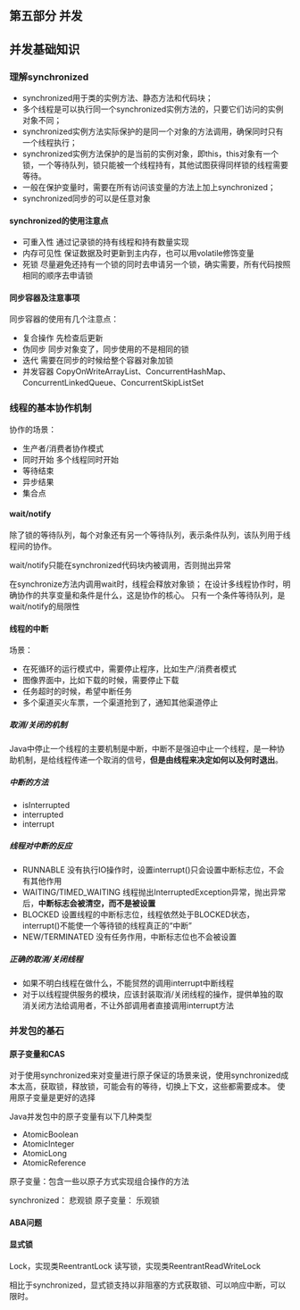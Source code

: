 ## 第五部分 并发

## 并发基础知识
### 理解synchronized
* synchronized用于类的实例方法、静态方法和代码块；
* 多个线程是可以执行同一个synchronized实例方法的，只要它们访问的实例对象不同；
* synchronized实例方法实际保护的是同一个对象的方法调用，确保同时只有一个线程执行；
* synchronized实例方法保护的是当前的实例对象，即this，this对象有一个锁，一个等待队列，锁只能被一个线程持有，其他试图获得同样锁的线程需要等待。
* 一般在保护变量时，需要在所有访问该变量的方法上加上synchronized；
* synchronized同步的可以是任意对象

#### synchronized的使用注意点
* 可重入性 通过记录锁的持有线程和持有数量实现
* 内存可见性 保证数据及时更新到主内存，也可以用volatile修饰变量
* 死锁 尽量避免还持有一个锁的同时去申请另一个锁，确实需要，所有代码按照相同的顺序去申请锁

#### 同步容器及注意事项
同步容器的使用有几个注意点：
* 复合操作 先检查后更新
* 伪同步 同步对象变了，同步使用的不是相同的锁
* 迭代 需要在同步的时候给整个容器对象加锁
* 并发容器 CopyOnWriteArrayList、ConcurrentHashMap、ConcurrentLinkedQueue、ConcurrentSkipListSet

### 线程的基本协作机制
协作的场景：
* 生产者/消费者协作模式
* 同时开始 多个线程同时开始
* 等待结束
* 异步结果
* 集合点

#### wait/notify
除了锁的等待队列，每个对象还有另一个等待队列，表示条件队列，该队列用于线程间的协作。

wait/notify只能在synchronized代码块内被调用，否则抛出异常

在synchronize方法内调用wait时，线程会释放对象锁；
在设计多线程协作时，明确协作的共享变量和条件是什么，这是协作的核心。
只有一个条件等待队列，是wait/notify的局限性


#### 线程的中断
场景：
* 在死循环的运行模式中，需要停止程序，比如生产/消费者模式
* 图像界面中，比如下载的时候，需要停止下载
* 任务超时的时候，希望中断任务
* 多个渠道买火车票，一个渠道抢到了，通知其他渠道停止

##### 取消/关闭的机制
Java中停止一个线程的主要机制是中断，中断不是强迫中止一个线程，是一种协助机制，是给线程传递一个取消的信号，**但是由线程来决定如何以及何时退出**。

##### 中断的方法
* isInterrupted
* interrupted
* interrupt

##### 线程对中断的反应
* RUNNABLE 没有执行IO操作时，设置interrupt()只会设置中断标志位，不会有其他作用
* WAITING/TIMED_WAITING  线程抛出InterruptedException异常，抛出异常后，**中断标志会被清空，而不是被设置**
* BLOCKED 设置线程的中断标志位，线程依然处于BLOCKED状态，interrupt()不能使一个等待锁的线程真正的“中断”
* NEW/TERMINATED 没有任务作用，中断标志位也不会被设置

##### 正确的取消/关闭线程
* 如果不明白线程在做什么，不能贸然的调用interrupt中断线程
* 对于以线程提供服务的模块，应该封装取消/关闭线程的操作，提供单独的取消关闭方法给调用者，不让外部调用者直接调用interrupt方法


### 并发包的基石
#### 原子变量和CAS
对于使用synchronized来对变量进行原子保证的场景来说，使用synchronized成本太高，获取锁，释放锁，可能会有的等待，切换上下文，这些都需要成本。
使用原子变量是更好的选择

Java并发包中的原子变量有以下几种类型
* AtomicBoolean
* AtomicInteger
* AtomicLong
* AtomicReference

原子变量：包含一些以原子方式实现组合操作的方法

synchronized： 悲观锁
原子变量： 乐观锁

#### ABA问题



#### 显式锁

Lock，实现类ReentrantLock
读写锁，实现类ReentrantReadWriteLock

相比于synchronized，显式锁支持以非阻塞的方式获取锁、可以响应中断，可以限时。


